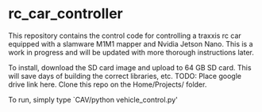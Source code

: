 # rc_car_controller
This repository contains the control code for controlling a traxxis rc car equipped with a slamware M1M1 mapper and Nvidia Jetson Nano. This is a work in progress and will be updated with more thorough instructions later.

To install, download the SD card image and upload to 64 GB SD card. This will save days of building the correct libraries, etc. TODO: Place google drive link here. Clone this repo on the Home/Projects/ folder.

To run, simply type `CAV/python vehicle_control.py'
